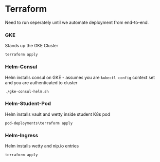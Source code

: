 # Terraform 

Need to run seperately until we automate deployment from end-to-end.

### GKE

Stands up the GKE Cluster

```terraform apply```

### Helm-Consul

Helm installs consul on GKE - assumes you are `kubectl config` context set and you are authenticated to cluster

```./gke-consul-helm.sh```

### Helm-Student-Pod

Helm installs vault and wetty inside student K8s pod

```pod-deployments\terraform apply```

### Helm-Ingress

Helm installs wetty and nip.io entries

```terraform apply```


